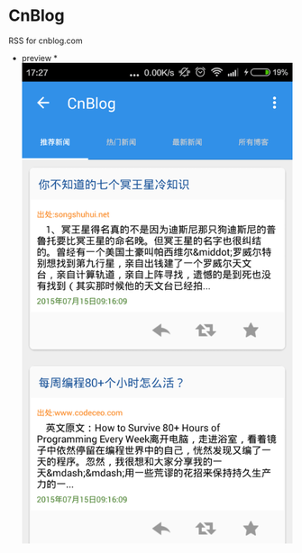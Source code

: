 # CnBlog
RSS for cnblog.com
* preview *
![主界面](https://github.com/gmyboy/CnBlog/blob/master/screenshots/main.png)
